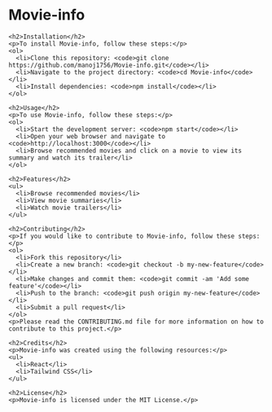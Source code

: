   <body>
    <h1>Movie-info</h1>
    
    <h2>Installation</h2>
    <p>To install Movie-info, follow these steps:</p>
    <ol>
      <li>Clone this repository: <code>git clone https://github.com/manoj1756/Movie-info.git</code></li>
      <li>Navigate to the project directory: <code>cd Movie-info</code></li>
      <li>Install dependencies: <code>npm install</code></li>
    </ol>
    
    <h2>Usage</h2>
    <p>To use Movie-info, follow these steps:</p>
    <ol>
      <li>Start the development server: <code>npm start</code></li>
      <li>Open your web browser and navigate to <code>http://localhost:3000</code></li>
      <li>Browse recommended movies and click on a movie to view its summary and watch its trailer</li>
    </ol>
    
    <h2>Features</h2>
    <ul>
      <li>Browse recommended movies</li>
      <li>View movie summaries</li>
      <li>Watch movie trailers</li>
    </ul>
    
    <h2>Contributing</h2>
    <p>If you would like to contribute to Movie-info, follow these steps:</p>
    <ol>
      <li>Fork this repository</li>
      <li>Create a new branch: <code>git checkout -b my-new-feature</code></li>
      <li>Make changes and commit them: <code>git commit -am 'Add some feature'</code></li>
      <li>Push to the branch: <code>git push origin my-new-feature</code></li>
      <li>Submit a pull request</li>
    </ol>
    <p>Please read the CONTRIBUTING.md file for more information on how to contribute to this project.</p>
    
    <h2>Credits</h2>
    <p>Movie-info was created using the following resources:</p>
    <ul>
      <li>React</li>
      <li>Tailwind CSS</li>
    </ul>
    
    <h2>License</h2>
    <p>Movie-info is licensed under the MIT License.</p>
  </body>
